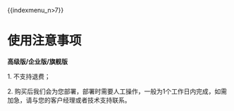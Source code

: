 {{indexmenu_n>7}}

# 使用注意事项

**高级版/企业版/旗舰版**

1\. 不支持退费；

2\. 购买后我们会为您部署，部署时需要人工操作，一般为1个工作日内完成，如需加急，请与您的客户经理或者技术支持联系。
